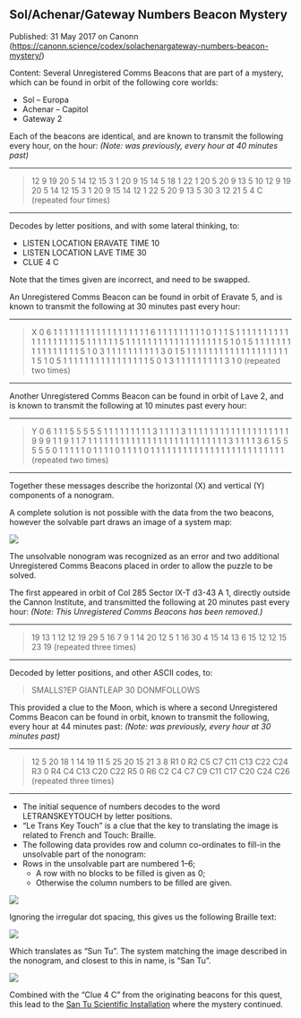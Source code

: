 ## Sol/Achenar/Gateway Numbers Beacon Mystery

Published: 31 May 2017 on Canonn (https://canonn.science/codex/solachenargateway-numbers-beacon-mystery/)

Content: Several Unregistered Comms Beacons that are part of a mystery, which can be found in orbit of the following core worlds:

- Sol – Europa
- Achenar – Capitol
- Gateway 2

Each of the beacons are identical, and are known to transmit the following every hour, on the hour:
*(Note: was previously, every hour at 40 minutes past)*

* * *

> 
> 12 9 19 20 5 14
> 12 15 3 1 20 9 15 14
> 5 18 1 22 1 20 5
> 20 9 13 5
> 10
> 12 9 19 20 5 14
> 12 15 3 1 20 9 15 14
> 12 1 22 5
> 20 9 13 5
> 30
> 3 12 21 5
> 4 C
> (repeated four times)

* * *

Decodes by letter positions, and with some lateral thinking, to:

- LISTEN LOCATION ERAVATE TIME 10
- LISTEN LOCATION LAVE TIME 30
- CLUE 4 C

Note that the times given are incorrect, and need to be swapped.

An Unregistered Comms Beacon can be found in orbit of Eravate 5, and is known to transmit the following at 30 minutes past every hour:

* * *

> 
> X
> 0
> 6
> 1 1 1
> 1 1
> 1 1 1 1
> 1 1 1
> 1 1
> 1 1 1 1
> 6
> 1
> 1 1 1
> 1 1 1 1 1
> 0
> 1 1 1
> 5
> 1 1 1
> 1 1 1
> 1 1 1 1 1 1 1
> 1 1 1
> 1 1 1
> 5 1 1
> 1
> 1 1
> 1
> 5 1 1
> 1 1 1
> 1 1 1 1
> 1 1 1
> 1 1 1
> 1 1 1
> 5
> 1
> 0
> 1
> 5
> 1 1 1
> 1 1 1
> 1 1 1 1
> 1 1 1
> 1 1 1
> 5
> 1
> 0
> 3
> 1 1
> 1 1 1 1 1 1
> 1 1
> 3
> 0
> 1
> 5
> 1 1 1
> 1 1 1
> 1 1 1 1 1 1 1 1
> 1 1 1
> 1 1 1
> 5
> 1
> 0
> 5
> 1 1
> 1 1
> 1 1 1 1 1 1 1 1
> 1 1
> 1 1
> 5
> 0
> 1
> 3
> 1 1 1
> 1 1 1
> 1 1 1
> 3
> 1
> 0
> (repeated two times)

* * *

Another Unregistered Comms Beacon can be found in orbit of Lave 2, and is known to transmit the following at 10 minutes past every hour:

* * *

> 
> Y
> 0
> 6
> 1 1 1 5 5 5 5 5
> 1 1 1 1 1 1 1 1 1 3 1 1 1 1 3
> 1 1 1 1 1 1 1 1 1 1 1 1 1 1 1 1 1
> 1 1 9 9 9 1 1 9 1 1 7
> 1 1 1 1 1 1 1 1 1 1 1 1 1 1 1 1 1
> 1 1 1 1 1 1 1 1 1 3 1 1 1 1 3
> 6 1 5 5 5 5 5
> 0
> 1 1 1 1 1
> 0
> 1 1 1 1
> 0
> 1 1 1 1
> 0
> 1 1 1
> 1 1 1 1 1 1
> 1 1
> 1 1 1 1
> 1
> 1 1 1 1 1 1 1 1 1
> (repeated two times)

* * *

Together these messages describe the horizontal (X) and vertical (Y) components of a nonogram.

A complete solution is not possible with the data from the two beacons, however the solvable part draws an image of a system map:

[![](https://canonn.science/wp-content/uploads/2017/05/Screen-Shot-2017-03-13-at-10.40.08-AM-1-1024x306.png)](http://cmdr-scott.space/wp-content/uploads/2017/03/Screen-Shot-2017-03-13-at-10.40.08-AM-1.png)

The unsolvable nonogram was recognized as an error and two additional Unregistered Comms Beacons placed in order to allow the puzzle to be solved.

The first appeared in orbit of Col 285 Sector IX-T d3-43 A 1, directly outside the Cannon Institute, and transmitted the following at 20 minutes past every hour:
*(Note: This Unregistered Comms Beacons has been removed.)*

* * *

> 
> 19 13 1 12 12 19 29 5 16
> 7 9 1 14 20 12 5 1 16
> 30
> 4 15 14 13 6 15 12 12 15 23 19
> (repeated three times)

* * *

Decoded by letter positions, and other ASCII codes, to:

> 
> SMALLS?EP
> GIANTLEAP
> 30
> DONMFOLLOWS

This provided a clue to the Moon, which is where a second Unregistered Comms Beacon can be found in orbit, known to transmit the following, every hour at 44 minutes past:
*(Note: was previously, every hour at 30 minutes past)*

* * *

> 
> 12 5 20 18 1 14 19 11 5 25 20 15 21 3 8
> R1 0
> R2 C5 C7 C11 C13 C22 C24
> R3 0
> R4 C4 C13 C20 C22
> R5 0
> R6 C2 C4 C7 C9 C11 C17 C20 C24 C26
> (repeated three times)

* * *

- The initial sequence of numbers decodes to the word LETRANSKEYTOUCH by letter positions.
- “Le Trans Key Touch” is a clue that the key to translating the image is related to French and Touch: Braille.
- The following data provides row and column co-ordinates to fill-in the unsolvable part of the nonogram:
- Rows in the unsolvable part are numbered 1–6;
    - A row with no blocks to be filled is given as 0;
    - Otherwise the column numbers to be filled are given.

![](https://canonn.science/wp-content/uploads/2017/05/Screen-Shot-2017-03-12-at-9.41.53-PM-1024x242.png)

Ignoring the irregular dot spacing, this gives us the following Braille text:

![](https://canonn.science/wp-content/uploads/2017/05/Screen-Shot-2017-03-12-at-9.45.14-PM.png)

Which translates as “Sun Tu”. The system matching the image described in the nonogram, and closest to this in name, is “San Tu”.

[![](https://canonn.science/wp-content/uploads/2017/05/Screenshot_0823-1-1024x576.png)](https://canonn.science/wp-content/uploads/2017/05/Screenshot_0823-1.png)

Combined with the “Clue 4 C” from the originating beacons for this quest, this lead to the [San Tu Scientific Installation](https://canonn.science/codex/san-tu-scientific-installation/) where the mystery continued.